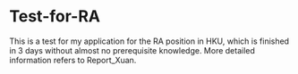 # Test-for-RA
This is a test for my application for the RA position in HKU, which is finished in 3 days without almost no prerequisite knowledge.
More detailed information refers to Report_Xuan.
